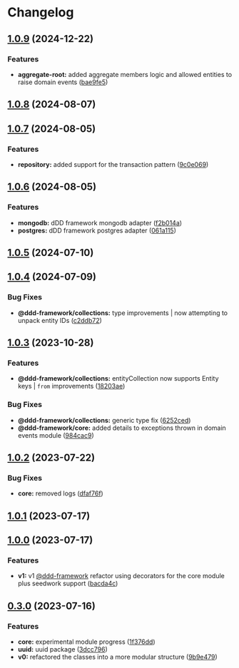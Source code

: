 # Changelog

## [1.0.9](https://github.com/rmolinamir/ddd-framework/compare/@ddd-framework/core-v1.0.8...${npm.name}-v1.0.9) (2024-12-22)


### Features

* **aggregate-root:** added aggregate members logic and allowed entities to raise domain events ([bae9fe5](https://github.com/rmolinamir/ddd-framework/commit/bae9fe59e279e6f8132b78e22957e8a16f76c6ab))

## [1.0.8](https://github.com/rmolinamir/ddd-framework/compare/@ddd-framework/core-v1.0.7...${npm.name}-v1.0.8) (2024-08-07)

## [1.0.7](https://github.com/rmolinamir/ddd-framework/compare/@ddd-framework/core-v1.0.6...${npm.name}-v1.0.7) (2024-08-05)


### Features

* **repository:** added support for the transaction pattern ([9c0e069](https://github.com/rmolinamir/ddd-framework/commit/9c0e069b8256a1d9a93c3115d75076d0270d7cb8))

## [1.0.6](https://github.com/rmolinamir/ddd-framework/compare/@ddd-framework/core-v1.0.5...${npm.name}-v1.0.6) (2024-08-05)


### Features

* **mongodb:** dDD framework mongodb adapter ([f2b014a](https://github.com/rmolinamir/ddd-framework/commit/f2b014a3a90912e1102c0c1b56a523535361a639))
* **postgres:** dDD framework postgres adapter ([061a115](https://github.com/rmolinamir/ddd-framework/commit/061a1152e06580486d5533625699557712d64c30))

## [1.0.5](https://github.com/rmolinamir/ddd-framework/compare/@ddd-framework/core-v1.0.4...${npm.name}-v1.0.5) (2024-07-10)

## [1.0.4](https://github.com/rmolinamir/ddd-framework/compare/@ddd-framework/core-v1.0.3...${npm.name}-v1.0.4) (2024-07-09)


### Bug Fixes

* **@ddd-framework/collections:** type improvements | now attempting to unpack entity IDs ([c2ddb72](https://github.com/rmolinamir/ddd-framework/commit/c2ddb720f0319043474a73d8687814760978be8c))

## [1.0.3](https://github.com/rmolinamir/ddd-framework/compare/@ddd-framework/core-v1.0.2...${npm.name}-v1.0.3) (2023-10-28)


### Features

* **@ddd-framework/collections:** entityCollection now supports Entity keys | `from` improvements ([18203ae](https://github.com/rmolinamir/ddd-framework/commit/18203ae49098f81e7b1886df41043ee323ec2369))


### Bug Fixes

* **@ddd-framework/collections:** generic type fix ([6252ced](https://github.com/rmolinamir/ddd-framework/commit/6252ced49ecd8f201f21666b489ca423fc1b2312))
* **@ddd-framework/core:** added details to exceptions thrown in domain events module ([984cac9](https://github.com/rmolinamir/ddd-framework/commit/984cac94aee0680dae2fe9d64701c2759910a63c))

## [1.0.2](https://github.com/rmolinamir/ddd-framework/compare/@ddd-framework/core-v1.0.1...${npm.name}-v1.0.2) (2023-07-22)


### Bug Fixes

* **core:** removed logs ([dfaf76f](https://github.com/rmolinamir/ddd-framework/commit/dfaf76f4987723a20d00590cf54faf012e7b4535))

## [1.0.1](https://github.com/rmolinamir/ddd-framework/compare/@ddd-framework/core-v1.0.0...${npm.name}-v1.0.1) (2023-07-17)

## [1.0.0](https://github.com/rmolinamir/ddd-framework/compare/@ddd-framework/core-v0.3.0...${npm.name}-v1.0.0) (2023-07-17)


### Features

* **v1:** v1 [@ddd-framework](https://github.com/ddd-framework) refactor using decorators for the core module plus seedwork support ([bacda4c](https://github.com/rmolinamir/ddd-framework/commit/bacda4cc3e3fad7ed4d1607411910113943d2e8e))

## [0.3.0](https://github.com/rmolinamir/ddd-framework/compare/@ddd-framework/core-v0.2.1...${npm.name}-v0.3.0) (2023-07-16)


### Features

* **core:** experimental module progress ([1f376dd](https://github.com/rmolinamir/ddd-framework/commit/1f376dd6e0d7c6706ddc2eb1ad9fba8ef0469776))
* **uuid:** uuid package ([3dcc796](https://github.com/rmolinamir/ddd-framework/commit/3dcc7960242eb215196fa1adb2c733ece395bad4))
* **v0:** refactored the classes into a more modular structure ([9b9e479](https://github.com/rmolinamir/ddd-framework/commit/9b9e479b75f18a6e5f2f6fb79fbec1c03006ef91))
